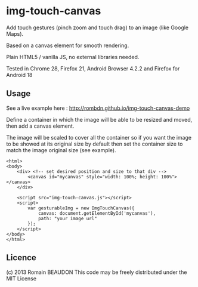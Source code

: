 img-touch-canvas
================

Add touch gestures (pinch zoom and touch drag) to an image (like Google Maps).

Based on a canvas element for smooth rendering.

Plain HTML5 / vanilla JS, no external libraries needed.

Tested in Chrome 28, Firefox 21, Android Browser 4.2.2 and Firefox for Android 18


Usage
------------

See a live example here : http://rombdn.github.io/img-touch-canvas-demo

Define a container in which the image will be able to be resized and moved, then add a canvas element.

The image will be scaled to cover all the container so if you want the image to be showed at its original size by default 
then set the container size to match the image original size (see example).

    <html>
    <body>
        <div> <!-- set desired position and size to that div -->
            <canvas id="mycanvas" style="width: 100%; height: 100%"></canvas>
        </div>

        <script src="img-touch-canvas.js"></script>
        <script>
            var gesturableImg = new ImgTouchCanvas({
                canvas: document.getElementById('mycanvas'),
                path: "your image url"
            });
        </script>
    </body>
    </html>


Licence
------------
(c) 2013 Romain BEAUDON
This code may be freely distributed under the MIT License
